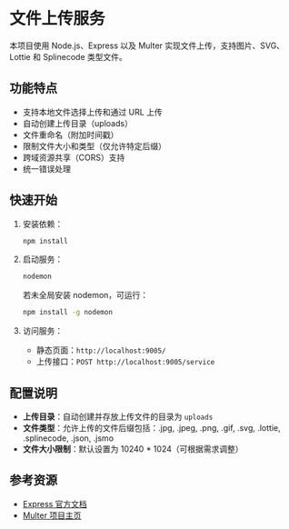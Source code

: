 # 文件上传服务

本项目使用 Node.js、Express 以及 Multer 实现文件上传，支持图片、SVG、Lottie 和 Splinecode 类型文件。

## 功能特点

-   支持本地文件选择上传和通过 URL 上传
-   自动创建上传目录（uploads）
-   文件重命名（附加时间戳）
-   限制文件大小和类型（仅允许特定后缀）
-   跨域资源共享（CORS）支持
-   统一错误处理

## 快速开始

1.  安装依赖：

    ```bash
    npm install
    ```

2.  启动服务：

    ```bash
    nodemon
    ```

    若未全局安装 nodemon，可运行：

    ```bash
    npm install -g nodemon
    ```

3.  访问服务：
    -   静态页面：`http://localhost:9005/`
    -   上传接口：`POST http://localhost:9005/service`

## 配置说明

-   **上传目录**：自动创建并存放上传文件的目录为 `uploads`
-   **文件类型**：允许上传的文件后缀包括：.jpg, .jpeg, .png, .gif, .svg, .lottie, .splinecode, .json, .jsmo
-   **文件大小限制**：默认设置为 10240 \* 1024（可根据需求调整）

## 参考资源

-   [Express 官方文档](https://expressjs.com/)
-   [Multer 项目主页](https://github.com/expressjs/multer)
